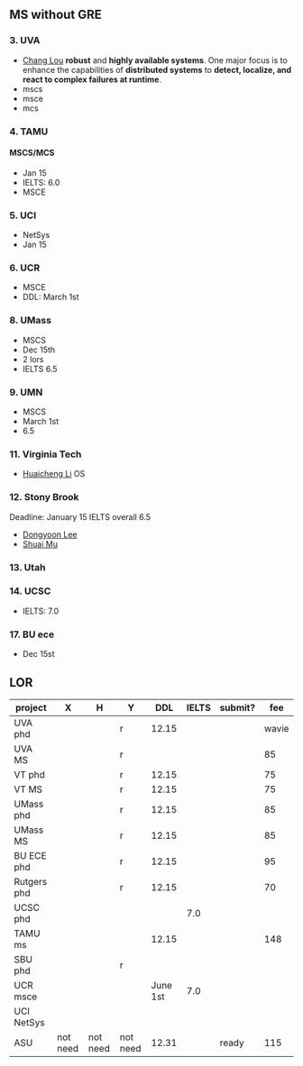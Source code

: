 ## MS without GRE
### 3. UVA
- [Chang Lou](https://changlousys.github.io/about/) **robust** and **highly available systems**. One major focus is to enhance the capabilities of **distributed systems** to **detect, localize, and react to complex failures at runtime**.
- mscs
- msce
- mcs
### 4. TAMU 
#### MSCS/MCS
- Jan 15
- IELTS: 6.0
- MSCE
### 5. UCI
- NetSys
- Jan 15
### 6. UCR
- MSCE
- DDL: March 1st
### 8. UMass
- MSCS
- Dec 15th
- 2 lors
- IELTS 6.5
### 9. UMN
- MSCS
- March 1st
- 6.5
### 11. Virginia Tech
- [Huaicheng Li](https://huaicheng.github.io/) OS
### 12. Stony Brook
Deadline: January 15
IELTS overall 6.5
- [Dongyoon Lee](https://www3.cs.stonybrook.edu/~dongyoon/students.html)
- [Shuai Mu](mpaxos.com)
### 13. Utah
### 14. UCSC
- IELTS: 7.0
### 17. BU ece
- Dec 15st

## LOR
|project|X|H|Y|DDL|IELTS|submit?|fee|
|---|---|---|---|---|---|---|---|
|UVA phd|||r|12.15|||wavie|
|UVA MS|||r||||85|
|VT phd|||r|12.15|||75|
|VT MS|||r|12.15|||75|
|UMass phd|||r|12.15|||85|
|UMass MS|||r|12.15|||85|
|BU ECE phd|||r|12.15|||95|
|Rutgers phd|||r|12.15|||70|
|UCSC phd|||||7.0|
|TAMU ms||||12.15|||148|
|SBU phd|||r||
|UCR msce||||June 1st|7.0|
|UCI NetSys|||||
|ASU|not need|not need|not need|12.31||ready|115|
